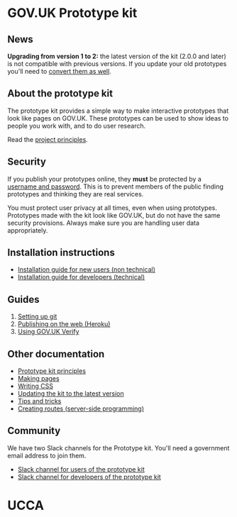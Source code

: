 # GOV.UK Prototype kit

## News

**Upgrading from version 1 to 2:** the latest version of the kit (2.0.0 and later) is not compatible with previous versions. If you update your old prototypes you'll need to [convert them as well](https://govuk-prototype-kit.herokuapp.com/docs/updating-the-kit).

## About the prototype kit

The prototype kit provides a simple way to make interactive prototypes that look like pages on GOV.UK. These prototypes can be used to show ideas to people you work with, and to do user research.

Read the [project principles](https://govuk-prototype-kit.herokuapp.com/docs/principles).

## Security

If you publish your prototypes online, they **must** be protected by a [username and password](https://govuk-prototype-kit.herokuapp.com/docs/publishing-on-heroku). This is to prevent members of the public finding prototypes and thinking they are real services.

You must protect user privacy at all times, even when using prototypes. Prototypes made with the kit look like GOV.UK, but do not have the same security provisions. Always make sure you are handling user data appropriately.

## Installation instructions

- [Installation guide for new users (non technical)](https://govuk-prototype-kit.herokuapp.com/docs/install/introduction)
- [Installation guide for developers (technical)](https://govuk-prototype-kit.herokuapp.com/docs/install/developer-install-instructions)

## Guides

1. [Setting up git](https://govuk-prototype-kit.herokuapp.com/docs/setting-up-git)
2. [Publishing on the web (Heroku)](https://govuk-prototype-kit.herokuapp.com/docs/publishing-on-heroku)
3. [Using GOV.UK Verify](https://govuk-prototype-kit.herokuapp.com/docs/using-verify)

## Other documentation

- [Prototype kit principles](https://govuk-prototype-kit.herokuapp.com/docs/principles)
- [Making pages](https://govuk-prototype-kit.herokuapp.com/docs/making-pages)
- [Writing CSS](https://govuk-prototype-kit.herokuapp.com/docs/writing-css)
- [Updating the kit to the latest version](https://govuk-prototype-kit.herokuapp.com/docs/updating-the-kit)
- [Tips and tricks](https://govuk-prototype-kit.herokuapp.com/docs/tips-and-tricks)
- [Creating routes (server-side programming)](https://govuk-prototype-kit.herokuapp.com/docs/creating-routes)

## Community

We have two Slack channels for the Prototype kit. You'll need a government email address to join them.

* [Slack channel for users of the prototype kit](https://ukgovernmentdigital.slack.com/messages/prototype-kit/)
* [Slack channel for developers of the prototype kit](https://ukgovernmentdigital.slack.com/messages/prototype-kit-dev/)
# UCCA
